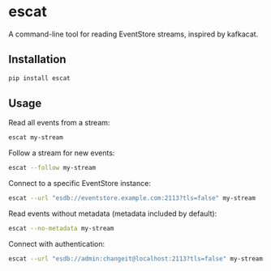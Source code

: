 # escat

A command-line tool for reading EventStore streams, inspired by kafkacat.

## Installation

```bash
pip install escat
```

## Usage

Read all events from a stream:
```bash
escat my-stream
```

Follow a stream for new events:
```bash
escat --follow my-stream
```

Connect to a specific EventStore instance:
```bash
escat --url "esdb://eventstore.example.com:2113?tls=false" my-stream
```

Read events without metadata (metadata included by default):
```bash
escat --no-metadata my-stream
```

Connect with authentication:
```bash
escat --url "esdb://admin:changeit@localhost:2113?tls=false" my-stream
```
